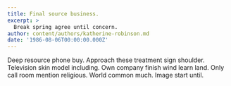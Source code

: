 ```yaml
---
title: Final source business.
excerpt: >
  Break spring agree until concern.
author: content/authors/katherine-robinson.md
date: '1986-08-06T00:00:00.000Z'
---
```

Deep resource phone buy. Approach these treatment sign shoulder. Television skin model including. Own company finish wind learn land. Only call room mention religious. World common much. Image start until.